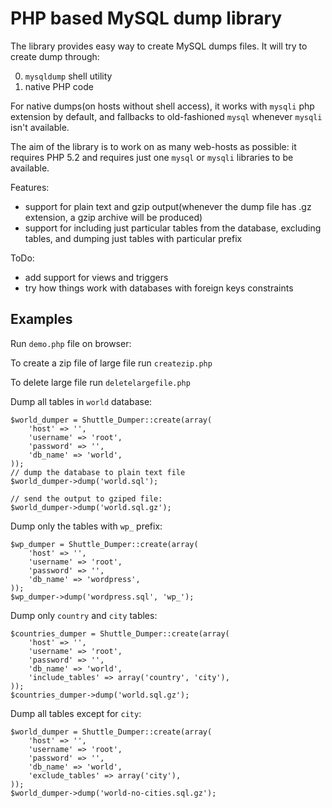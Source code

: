 PHP based MySQL dump library
=========

The library provides easy way to create MySQL dumps files. It will try to create dump through:

 0. `mysqldump` shell utility
 1. native PHP code

For native dumps(on hosts without shell access), it works with `mysqli` php extension by default, and fallbacks to old-fashioned `mysql` whenever `mysqli` isn't available.

The aim of the library is to work on as many web-hosts as possible: it requires PHP 5.2 and requires just one `mysql` or `mysqli` libraries to be available. 

Features:

 * support for plain text and gzip output(whenever the dump file has .gz extension, a gzip archive will be produced)
 * support for including just particular tables from the database, excluding tables, and dumping just tables with particular prefix

ToDo:
 
 * add support for views and triggers
 * try how things work with databases with foreign keys constraints

## Examples

Run `demo.php` file on browser:

To create a zip file of large file run `createzip.php`

To delete large file run `deletelargefile.php`

Dump all tables in `world` database:

    $world_dumper = Shuttle_Dumper::create(array(
        'host' => '',
        'username' => 'root',
        'password' => '',
        'db_name' => 'world',
    ));
    // dump the database to plain text file
    $world_dumper->dump('world.sql');

    // send the output to gziped file:
    $world_dumper->dump('world.sql.gz');
    
Dump only the tables with `wp_` prefix:

    $wp_dumper = Shuttle_Dumper::create(array(
        'host' => '',
        'username' => 'root',
        'password' => '',
        'db_name' => 'wordpress',
    ));
    $wp_dumper->dump('wordpress.sql', 'wp_');

Dump only `country` and `city` tables:
    
    $countries_dumper = Shuttle_Dumper::create(array(
        'host' => '',
        'username' => 'root',
        'password' => '',
        'db_name' => 'world',
        'include_tables' => array('country', 'city'),
    ));
    $countries_dumper->dump('world.sql.gz');

Dump all tables except for `city`:

    $world_dumper = Shuttle_Dumper::create(array(
        'host' => '',
        'username' => 'root',
        'password' => '',
        'db_name' => 'world',
        'exclude_tables' => array('city'),
    ));
    $world_dumper->dump('world-no-cities.sql.gz');

